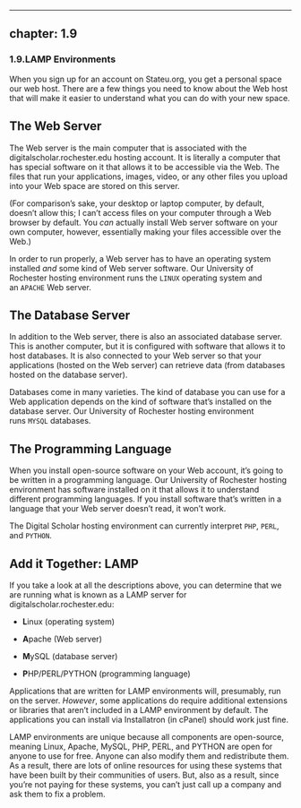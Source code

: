 
---
chapter: 1.9
---
### 1.9.LAMP Environments #

When you sign up for an account on Stateu.org, you get a personal space our web host. There are a few things you need to know about the Web host that will make it easier to understand what you can do with your new space.

The Web Server
--------------

The Web server is the main computer that is associated with the digitalscholar.rochester.edu hosting account. It is literally a computer that has special software on it that allows it to be accessible via the Web. The files that run your applications, images, video, or any other files you upload into your Web space are stored on this server.

(For comparison’s sake, your desktop or laptop computer, by default, doesn’t allow this; I can’t access files on your computer through a Web browser by default. You _can_ actually install Web server software on your own computer, however, essentially making your files accessible over the Web.)

In order to run properly, a Web server has to have an operating system installed _and_ some kind of Web server software. Our University of Rochester hosting environment runs the `LINUX` operating system and an `APACHE` Web server.

The Database Server
-------------------

In addition to the Web server, there is also an associated database server. This is another computer, but it is configured with software that allows it to host databases. It is also connected to your Web server so that your applications (hosted on the Web server) can retrieve data (from databases hosted on the database server).

Databases come in many varieties. The kind of database you can use for a Web application depends on the kind of software that’s installed on the database server. Our University of Rochester hosting environment runs `MYSQL` databases.

The Programming Language
------------------------

When you install open-source software on your Web account, it’s going to be written in a programming language. Our University of Rochester hosting environment has software installed on it that allows it to understand different programming languages. If you install software that’s written in a language that your Web server doesn’t read, it won’t work.

The Digital Scholar hosting environment can currently interpret `PHP`, `PERL`, and `PYTHON`.

Add it Together: LAMP
---------------------

If you take a look at all the descriptions above, you can determine that we are running what is known as a LAMP server for digitalscholar.rochester.edu:

*   **L**inux (operating system)
    
*   **A**pache (Web server)
    
*   **M**ySQL (database server)
    
*   **P**HP/PERL/PYTHON (programming language)
    

Applications that are written for LAMP environments will, presumably, run on the server. _However_, some applications do require additional extensions or libraries that aren’t included in a LAMP environment by default. The applications you can install via Installatron (in cPanel) should work just fine.

LAMP environments are unique because all components are open-source, meaning Linux, Apache, MySQL, PHP, PERL, and PYTHON are open for anyone to use for free. Anyone can also modify them and redistribute them. As a result, there are lots of online resources for using these systems that have been built by their communities of users. But, also as a result, since you’re not paying for these systems, you can’t just call up a company and ask them to fix a problem.

[comment]: # (feedback link here)